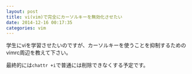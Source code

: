 ```yaml
---
layout: post
title: vi(vim)で完全にカーソルキーを無効化させたい
date: 2014-12-16 00:17:35
categories: vim
---
```

<p>学生にviを学習させたいのですが、カーソルキーを使うことを抑制するためのvimrc周辺を教えて下さい。</p>

<p>最終的には<code>chattr +i</code>で普通には削除できなくする予定です。</p>

